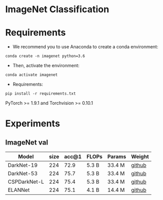 # ImageNet Classification


# Requirements
- We recommend you to use Anaconda to create a conda environment:
```Shell
conda create -n imagenet python=3.6
```

- Then, activate the environment:
```Shell
conda activate imagenet
```

- Requirements:
```Shell
pip install -r requirements.txt 
```
PyTorch >= 1.9.1 and Torchvision >= 0.10.1

# Experiments
## ImageNet val

|    Model     | size | acc@1 | FLOPs | Params |  Weight |
|--------------|------|-------|-------|--------|---------|
| DarkNet-19   | 224  |  72.9 | 5.3 B | 33.4 M | [github](https://github.com/yjh0410/image_classification_pytorch/releases/download/weight/darknet19.pth) |
| DarkNet-53   | 224  |  75.7 | 5.3 B | 33.4 M | [github](https://github.com/yjh0410/image_classification_pytorch/releases/download/weight/darknet53.pth) |
| CSPDarkNet-L | 224  |  75.4 | 5.3 B | 33.4 M | [github](https://github.com/yjh0410/image_classification_pytorch/releases/download/weight/cspdarknet_l.pth) |
| ELANNet      | 224  |  75.1 | 4.1 B | 14.4 M | [github](https://github.com/yjh0410/image_classification_pytorch/releases/download/weight/elannet.pth) |
